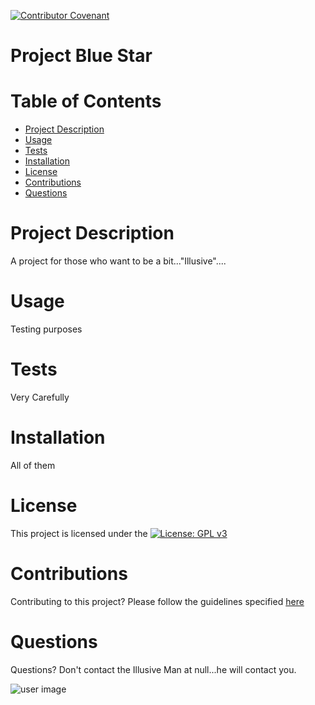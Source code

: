 
  [![Contributor Covenant](https://img.shields.io/badge/Contributor%20Covenant-v2.0%20adopted-ff69b4.svg)](https://www.contributor-covenant.org/version/2/0/code_of_conduct/)
  
  # **Project Blue Star**
  # Table of Contents
  * [Project Description](#Project-Description)
  * [Usage](#Usage)
  * [Tests](#Tests)
  * [Installation](#Installation)
  * [License](#License)
  * [Contributions](#Contributions)
  * [Questions](#Questions)

  # Project Description
  A project for those who want to be a bit..."Illusive"....

  # Usage
  Testing purposes

  # Tests
  Very Carefully

  # Installation
  All of them

  # License
  This project is licensed under the [![License: GPL v3](https://img.shields.io/badge/License-GPLv3-blue.svg)](https://www.gnu.org/licenses/gpl-3.0)

  # Contributions
  Contributing to this project? Please follow the guidelines specified [here](https://www.contributor-covenant.org/version/2/1/code_of_conduct/)

  # Questions
  Questions? Don't contact the Illusive Man at null...he will contact you. 

  ![user image](https://avatars.githubusercontent.com/u/104848837?v=4)

        


